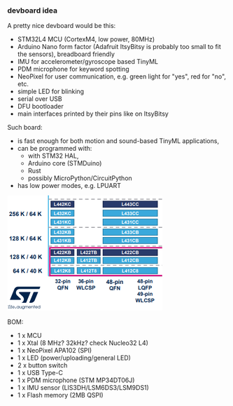 ### devboard idea

A pretty nice devboard would be this:

* STM32L4 MCU (CortexM4, low power, 80MHz)
* Arduino Nano form factor (Adafruit ItsyBitsy is probably too small to fit the sensors), breadboard friendly
* IMU for accelerometer/gyroscope based TinyML 
* PDM microphone for keyword spotting
* NeoPixel for user communication, e.g. green light for "yes", red for "no", etc.
* simple LED for blinking
* serial over USB
* DFU bootloader
* main interfaces printed by their pins like on ItsyBitsy

Such board:
* is fast enough for both motion and sound-based TinyML applications, 
* can be programmed with:
  * with STM32 HAL, 
  * Arduino core (STMDuino)
  * Rust
  * possibly MicroPython/CircuitPython
* has low power modes, e.g. LPUART

![SMT32L4 small packages](data/small_package_STM32L4.png)


BOM:
* 1 x MCU
* 1 x Xtal (8 MHz? 32kHz? check Nucleo32 L4)
* 1 x NeoPixel APA102 (SPI)
* 1 x LED (power/uploading/general LED)
* 2 x button switch
* 1 x USB Type-C
* 1 x PDM microphone (STM MP34DT06J)
* 1 x IMU sensor (LIS3DH/LSM6DS3/LSM9DS1)
* 1 x Flash memory (2MB QSPI)

